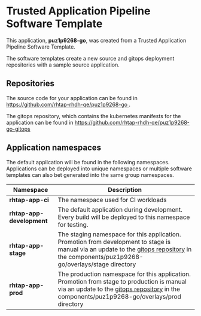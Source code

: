 # Trusted Application Pipeline Software Template

This application, **puz1p9268-go**, was created from a Trusted Application Pipeline Software Template.

The software templates create a new source and gitops deployment repositories with a sample source application. 

## Repositories

The source code for your application can be found in [https://github.com/rhtap-rhdh-qe/puz1p9268-go ](https://github.com/rhtap-rhdh-qe/puz1p9268-go ).
 
The gitops repository, which contains the kubernetes manifests for the application can be found in 
[https://github.com/rhtap-rhdh-qe/puz1p9268-go-gitops ](https://github.com/rhtap-rhdh-qe/puz1p9268-go-gitops ) 

## Application namespaces 

The default application will be found in the following namespaces. Applications can be deployed into unique namespaces or multiple software templates can also bet generated into the same group namespaces.  

|  Namespace   |  Description   |  
| -------- | -------- |
| **rhtap-app-ci** | The namespace used for CI workloads |
| **rhtap-app-development** | The default application during development. Every build will be deployed to this namespace for testing. |
| **rhtap-app-stage** | The staging namespace for this application. Promotion from development to stage is manual via an update to the [gitops repository](https://github.com/rhtap-rhdh-qe/puz1p9268-go-gitops ) in the components/puz1p9268-go/overlays/stage directory |
| **rhtap-app-prod** | The production namespace for this application. Promotion from stage to production is manual via an update to the [gitops repository](https://github.com/rhtap-rhdh-qe/puz1p9268-go-gitops ) in the components/puz1p9268-go/overlays/prod directory |